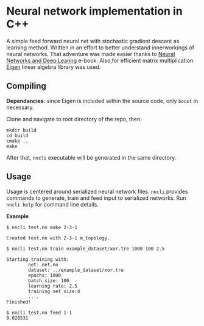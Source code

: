 # Neural network implementation in C++
A simple feed forward neural net with stochastic gradient descent as learning
method. Written in an effort to better understand innerworkings of neural
networks. That adventure was made easier thanks to [Neural Networks and Deep Learing](http://neuralnetworksanddeeplearning.com/) e-book.
Also,for efficient matrix multiplication [Eigen](http://eigen.tuxfamily.org/index.php?title=Main_Page)
linear algebra library was used.

## Compiling
**Dependancies**: since Eigen is included within the source code, only `boost` in necessary.

Clone and navigate to root directory of the repo, then:
```shell
mkdir build
cd build
cmake ..
make
```
After that, `nncli` executable will be generated in the same directory.

## Usage
Usage is centered around serialized neural network files. `nncli`
provides commands to generate, train and feed input to serialized networks.
Run `nncli help` for command line details.

**Example**
```shell
$ nncli test.nn make 2-3-1

Created test.nn with 2-3-1 m_topology.

$ nncli test.nn train example_dataset/xor.tre 1000 100 2.5

Starting training with:
        net: net.nn
        dataset: ../example_dataset/xor.tre
        epochs: 1000
        batch size: 100
        learning rate: 2.5
        training set size:4
        ....
Finished!

$ nncli test.nn feed 1-1
0.028531

```